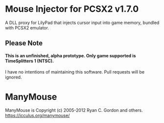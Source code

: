 # Mouse Injector for PCSX2 v1.7.0

A DLL proxy for LilyPad that injects cursor input into game memory, bundled with PCSX2 emulator.

## Please Note
#### This is an unfinished, alpha prototype. Only game supported is TimeSplitters 1 (NTSC).
I have no intentions of maintaining this software. Pull requests will be ignored.

# ManyMouse

ManyMouse is Copyright (c) 2005-2012 Ryan C. Gordon and others. https://icculus.org/manymouse/